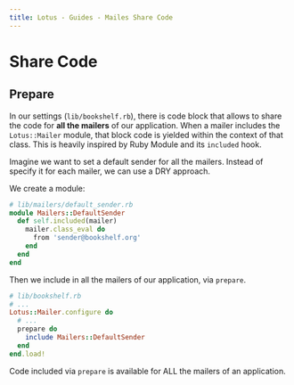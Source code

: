 ```yaml
---
title: Lotus - Guides - Mailes Share Code
---
```


# Share Code

## Prepare

In our settings (`lib/bookshelf.rb`), there is code block that allows to share the code for **all the mailers** of our application.
When a mailer includes the `Lotus::Mailer` module, that block code is yielded within the context of that class.
This is heavily inspired by Ruby Module and its `included` hook.

Imagine we want to set a default sender for all the mailers.
Instead of specify it for each mailer, we can use a DRY approach.

We create a module:

```ruby
# lib/mailers/default_sender.rb
module Mailers::DefaultSender
  def self.included(mailer)
    mailer.class_eval do
      from 'sender@bookshelf.org'
    end
  end
end
```

Then we include in all the mailers of our application, via `prepare`.

```ruby
# lib/bookshelf.rb
# ...
Lotus::Mailer.configure do
  # ...
  prepare do
    include Mailers::DefaultSender
  end
end.load!
```

<p class="warning">
Code included via <code>prepare</code> is available for ALL the mailers of an application.
</p>

